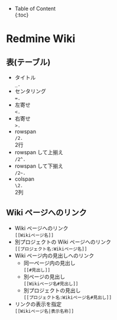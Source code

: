 - Table of Content  
{:toc}

# Redmine Wiki

## 表(テーブル)

* タイトル  
  `_.`
* センタリング  
  `=.`
* 左寄せ  
  `<.`
* 右寄せ  
  `>.`
* rowspan  
  `/2.`  
  2行
* rowspan して上揃え  
  `/2^.`  
* rowspan して下揃え  
  `/2~.`  
* colspan  
  `\2.`  
  2列

## Wiki ページへのリンク

* Wiki ページへのリンク  
  `[[Wikiページ名]]`
* 別プロジェクトの Wiki ページへのリンク  
  `[[プロジェクト名:Wikiページ名]]`
* Wiki ページ内の見出しへのリンク  
  * 同一ページ内の見出し  
    `[[#見出し]]`
  * 別ページの見出し  
    `[[Wikiページ名#見出し]]`
  * 別プロジェクトの見出し  
    `[[プロジェクト名:Wikiページ名#見出し]]`
* リンクの表示を指定  
  `[[Wikiページ名|表示名称]]`

